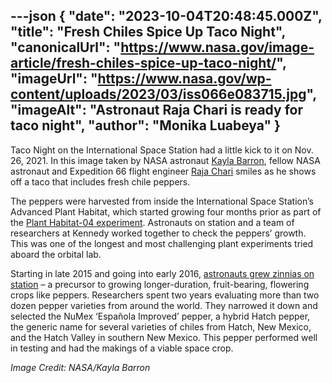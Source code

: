 ---json
{
  "date": "2023-10-04T20:48:45.000Z",
  "title": "Fresh Chiles Spice Up Taco Night",
  "canonicalUrl": "https://www.nasa.gov/image-article/fresh-chiles-spice-up-taco-night/",
  "imageUrl": "https://www.nasa.gov/wp-content/uploads/2023/03/iss066e083715.jpg",
  "imageAlt": "Astronaut Raja Chari is ready for taco night",
  "author": "Monika Luabeya"
}
---

Taco Night on the International Space Station had a little kick to it on Nov. 26, 2021. In this image taken by NASA astronaut [Kayla Barron](https://www.nasa.gov/people/kayla-barron/), fellow NASA astronaut and Expedition 66 flight engineer [Raja Chari](https://www.nasa.gov/people/raja-chari/) smiles as he shows off a taco that includes fresh chile peppers.

The peppers were harvested from inside the International Space Station’s Advanced Plant Habitat, which started growing four months prior as part of the [Plant Habitat-04 experiment](https://www.nasa.gov/missions/station/iss-research/advanced-plant-habitat/chile-peppers-start-spicing-up-the-space-station/). Astronauts on station and a team of researchers at Kennedy worked together to check the peppers’ growth. This was one of the longest and most challenging plant experiments tried aboard the orbital lab.

Starting in late 2015 and going into early 2016, [astronauts grew zinnias on station](https://www.nasa.gov/image-feature/first-flower-grown-in-space-stations-veggie-facility) – a precursor to growing longer-duration, fruit-bearing, flowering crops like peppers. Researchers spent two years evaluating more than two dozen pepper varieties from around the world. They narrowed it down and selected the NuMex ‘Española Improved’ pepper, a hybrid Hatch pepper, the generic name for several varieties of chiles from Hatch, New Mexico, and the Hatch Valley in southern New Mexico. This pepper performed well in testing and had the makings of a viable space crop.

_Image Credit: NASA/Kayla Barron_
